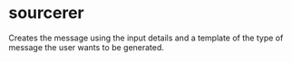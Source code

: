 # sourcerer
Creates the message using the input details and a template of the type of message the user wants to be generated.
